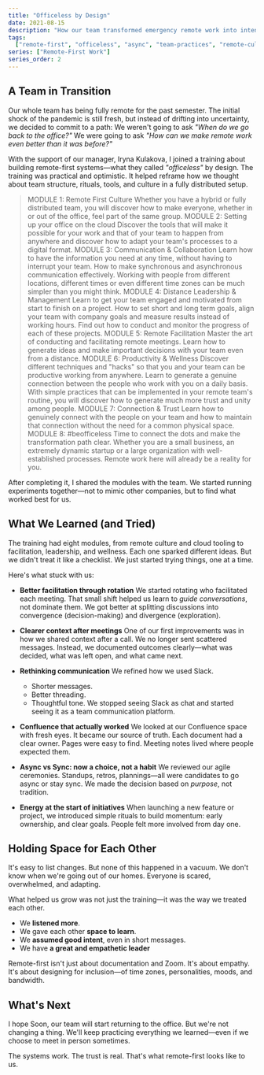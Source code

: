 ```yaml
---
title: "Officeless by Design"
date: 2021-08-15
description: "How our team transformed emergency remote work into intentional officeless culture, supported by structured training and collective experimentation."
tags:
  ["remote-first", "officeless", "async", "team-practices", "remote-culture"]
series: ["Remote-First Work"]
series_order: 2
---
```


## A Team in Transition

Our whole team has being fully remote for the past semester. The initial shock of the pandemic is still fresh, but instead of drifting into uncertainty, we decided to commit to a path:
We weren't going to ask _"When do we go back to the office?"_
We were going to ask _"How can we make remote work even better than it was before?"_

With the support of our manager, Iryna Kulakova, I joined a training about building remote-first systems—what they called _"officeless"_ by design. The training was practical and optimistic. It helped reframe how we thought about team structure, rituals, tools, and culture in a fully distributed setup.

> MODULE 1: Remote First Culture
> Whether you have a hybrid or fully distributed team, you will discover how to make everyone, whether in or out of the office, feel part of the same group.
> MODULE 2: Setting up your office on the cloud
> Discover the tools that will make it possible for your work and that of your team to happen from anywhere and discover how to adapt your team's processes to a digital format.
> MODULE 3: Communication & Collaboration
> Learn how to have the information you need at any time, without having to interrupt your team. How to make synchronous and asynchronous communication effectively. Working with people from different locations, different times or even different time zones can be much simpler than you might think.
> MODULE 4: Distance Leadership & Management
> Learn to get your team engaged and motivated from start to finish on a project. How to set short and long term goals, align your team with company goals and measure results instead of working hours. Find out how to conduct and monitor the progress of each of these projects.
> MODULE 5: Remote Facilitation
> Master the art of conducting and facilitating remote meetings. Learn how to generate ideas and make important decisions with your team even from a distance.
> MODULE 6: Productivity & Wellness
> Discover different techniques and "hacks" so that you and your team can be productive working from anywhere. Learn to generate a genuine connection between the people who work with you on a daily basis. With simple practices that can be implemented in your remote team's routine, you will discover how to generate much more trust and unity among people.
> MODULE 7: Connection & Trust
> Learn how to genuinely connect with the people on your team and how to maintain that connection without the need for a common physical space.
> MODULE 8: #beofficeless
> Time to connect the dots and make the transformation path clear. Whether you are a small business, an extremely dynamic startup or a large organization with well-established processes. Remote work here will already be a reality for you.

After completing it, I shared the modules with the team. We started running experiments together—not to mimic other companies, but to find what worked best for us.

## What We Learned (and Tried)

The training had eight modules, from remote culture and cloud tooling to facilitation, leadership, and wellness. Each one sparked different ideas. But we didn't treat it like a checklist. We just started trying things, one at a time.

Here's what stuck with us:

- **Better facilitation through rotation**
  We started rotating who facilitated each meeting. That small shift helped us learn to _guide conversations_, not dominate them. We got better at splitting discussions into convergence (decision-making) and divergence (exploration).

- **Clearer context after meetings**
  One of our first improvements was in how we shared context after a call. We no longer sent scattered messages. Instead, we documented outcomes clearly—what was decided, what was left open, and what came next.

- **Rethinking communication**
  We refined how we used Slack.

  - Shorter messages.
  - Better threading.
  - Thoughtful tone.
    We stopped seeing Slack as chat and started seeing it as a team communication platform.

- **Confluence that actually worked**
  We looked at our Confluence space with fresh eyes. It became our source of truth.
  Each document had a clear owner.
  Pages were easy to find.
  Meeting notes lived where people expected them.

- **Async vs Sync: now a choice, not a habit**
  We reviewed our agile ceremonies. Standups, retros, plannings—all were candidates to go async or stay sync. We made the decision based on _purpose_, not tradition.

- **Energy at the start of initiatives**
  When launching a new feature or project, we introduced simple rituals to build momentum: early ownership, and clear goals. People felt more involved from day one.

## Holding Space for Each Other

It's easy to list changes. But none of this happened in a vacuum. We don't know when we're going out of our homes. Everyone is scared, overwhelmed, and adapting.

What helped us grow was not just the training—it was the way we treated each other.

- We **listened more**.
- We gave each other **space to learn**.
- We **assumed good intent**, even in short messages.
- We have **a great and empathetic leader**

Remote-first isn't just about documentation and Zoom. It's about empathy. It's about designing for inclusion—of time zones, personalities, moods, and bandwidth.

## What's Next

I hope Soon, our team will start returning to the office.
But we're not changing a thing. We'll keep practicing everything we learned—even if we choose to meet in person sometimes.

The systems work. The trust is real.
That's what remote-first looks like to us.
